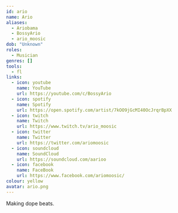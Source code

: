 ```yaml
---
id: ario
name: Ario
aliases:
  - Ariobama
  - BossyArio
  - ario_moosic
dob: "Unknown"
roles:
  - Musician
genres: []
tools:
  - fl
links:
  - icon: youtube
    name: YouTube
    url: https://youtube.com/c/BossyArio
  - icon: spotify 
    name: Spotify
    url: https://open.spotify.com/artist/7kOO9jGcMI40OcJrqrBpXX
  - icon: twitch
    name: Twitch
    url: https://www.twitch.tv/ario_moosic
  - icon: twitter
    name: Twitter
    url: https://twitter.com/ariomoosic
  - icon: soundcloud
    name: SoundCloud
    url: https://soundcloud.com/aarioo
  - icon: facebook
    name: FaceBook
    url: https://www.facebook.com/ariomoosic/
colour: yellow
avatar: ario.png
---
```


Making dope beats.
